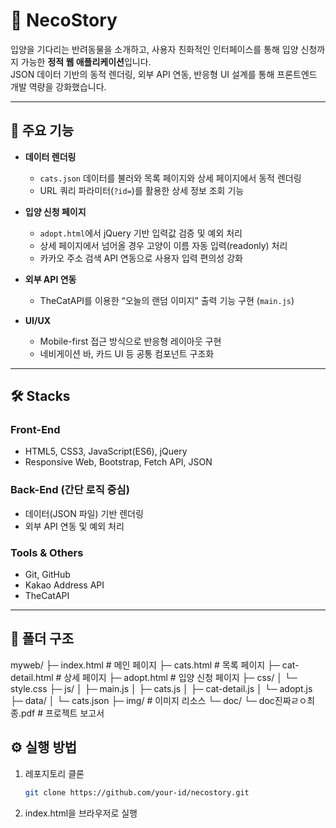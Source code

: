 # 🐾 NecoStory

입양을 기다리는 반려동물을 소개하고, 사용자 친화적인 인터페이스를 통해 입양 신청까지 가능한 **정적 웹 애플리케이션**입니다.  
JSON 데이터 기반의 동적 렌더링, 외부 API 연동, 반응형 UI 설계를 통해 프론트엔드 개발 역량을 강화했습니다.

---

## 🚀 주요 기능

- **데이터 렌더링**
  - `cats.json` 데이터를 불러와 목록 페이지와 상세 페이지에서 동적 렌더링
  - URL 쿼리 파라미터(`?id=`)를 활용한 상세 정보 조회 기능

- **입양 신청 페이지**
  - `adopt.html`에서 jQuery 기반 입력값 검증 및 예외 처리
  - 상세 페이지에서 넘어올 경우 고양이 이름 자동 입력(readonly) 처리
  - 카카오 주소 검색 API 연동으로 사용자 입력 편의성 강화

- **외부 API 연동**
  - TheCatAPI를 이용한 “오늘의 랜덤 이미지” 출력 기능 구현 (`main.js`)

- **UI/UX**
  - Mobile-first 접근 방식으로 반응형 레이아웃 구현
  - 네비게이션 바, 카드 UI 등 공통 컴포넌트 구조화

---

## 🛠️ Stacks

### Front-End
- HTML5, CSS3, JavaScript(ES6), jQuery
- Responsive Web, Bootstrap, Fetch API, JSON

### Back-End (간단 로직 중심)
- 데이터(JSON 파일) 기반 렌더링
- 외부 API 연동 및 예외 처리

### Tools & Others
- Git, GitHub
- Kakao Address API
- TheCatAPI

---

## 📂 폴더 구조

myweb/
├─ index.html # 메인 페이지
├─ cats.html # 목록 페이지
├─ cat-detail.html # 상세 페이지
├─ adopt.html # 입양 신청 페이지
├─ css/
│ └─ style.css
├─ js/
│ ├─ main.js
│ ├─ cats.js
│ ├─ cat-detail.js
│ └─ adopt.js
├─ data/
│ └─ cats.json
├─ img/ # 이미지 리소스
└─ doc/
└─ doc진짜ㄹㅇ최종.pdf # 프로젝트 보고서

## ⚙️ 실행 방법

1. 레포지토리 클론
   ```bash
   git clone https://github.com/your-id/necostory.git
2. index.html을 브라우저로 실행

